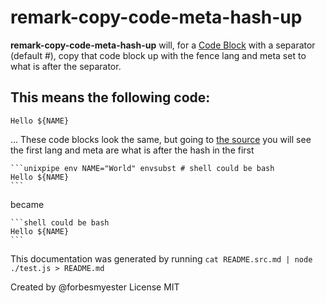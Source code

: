 # remark-copy-code-meta-hash-up

**remark-copy-code-meta-hash-up** will, for a [Code Block](https://github.com/syntax-tree/mdast#code) with a separator (default #), copy that code block up with the fence lang and meta set to what is after the separator.

## This means the following code:

```unixpipe env NAME="World" envsubst # shell could be bash
Hello ${NAME}
```

... These code blocks look the same, but going to [the source](https://raw.githubusercontent.com/forbesmyester/remark-copy-code-meta-hash-up/main/README.md) you will see the first lang and meta are what is after the hash in the first

    ```unixpipe env NAME="World" envsubst # shell could be bash
    Hello ${NAME}
    ```

became

    ```shell could be bash
    Hello ${NAME}
    ```

This documentation was generated by running `cat README.src.md | node ./test.js > README.md`

Created by @forbesmyester
License MIT
